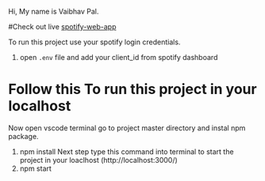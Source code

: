 Hi, My name is Vaibhav Pal.

#Check out live [spotify-web-app ](https://www.google.com)

To run this project use your spotify login credentials.
1. open `.env` file and add your client_id from spotify dashboard 

# Follow this To run this project in your localhost 
Now open vscode terminal go to project master directory and instal npm package.
1. npm install
Next step type this command into terminal to start the project in your loaclhost (http://localhost:3000/)
2. npm start

